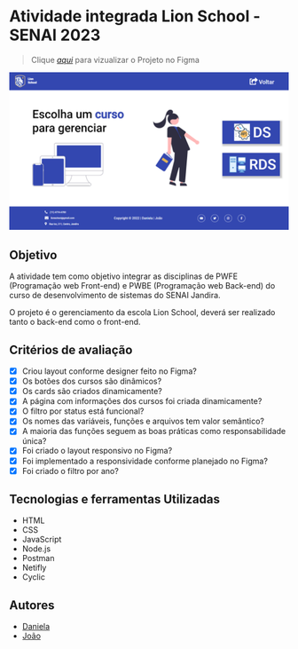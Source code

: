# Atividade integrada Lion School - SENAI 2023

> Clique _[aqui](https://www.figma.com/file/W5uTetRow1b5xAVAlv7mrX/PWFE---Trabalho-Integrado-(Copy)?node-id=0-1&t=ahaTjrMEOiMjKAOA-0)_ para vizualizar o Projeto no Figma

![](./imgs/Capturar.PNG)



## Objetivo
 A atividade tem como objetivo integrar as disciplinas de PWFE (Programação web Front-end) e PWBE (Programação web Back-end) do curso de desenvolvimento de sistemas do SENAI Jandira.

O projeto é o gerenciamento da escola Lion School, deverá ser realizado tanto o back-end como o front-end. 

## Critérios de avaliação

- [X] Criou layout conforme designer feito no Figma?
- [X]  Os botões dos cursos são dinâmicos?
- [X]  Os cards são criados dinamicamente?
- [X]  A página com informações dos cursos foi criada dinamicamente?
- [X]  O filtro por status está funcional?
- [X]  Os nomes das variáveis, funções e arquivos tem valor semântico?
- [X]  A maioria das funções seguem as boas práticas como responsabilidade única?
- [X]  Foi criado o layout responsivo no Figma?
- [X]  Foi implementado a responsividade conforme planejado no Figma?
- [X]  Foi criado o filtro por ano?

## Tecnologias e ferramentas Utilizadas

* HTML 
* CSS
* JavaScript
* Node.js
* Postman
* Netifly
* Cyclic

## Autores
* [Daniela](https://github.com/D4kii)
* [João](https://github.com/Ratinho253) 



